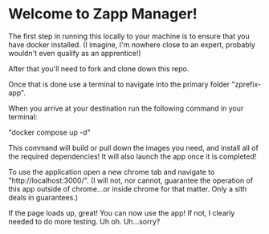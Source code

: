 # Welcome to Zapp Manager!

The first step in running this locally to your machine is to ensure that you have docker installed. (I imagine, I'm nowhere close to an expert, probably wouldn't even qualify as an apprentice!)

After that you'll need to fork and clone down this repo.

Once that is done use a terminal to navigate into the primary folder "zprefix-app".

When you arrive at your destination run the following command in your terminal:

"docker compose up -d"

This command will build or pull down the images you need, and install all of the required dependencies! It will also launch the app once it is completed!

To use the application open a new chrome tab and navigate to "http://localhost:3000/". (I will not, nor cannot, guarantee the operation of this app outside of chrome...or inside chrome for that matter. Only a sith deals in guarantees.)

If the page loads up, great! You can now use the app! If not, I clearly needed to do more testing. Uh oh. Uh...sorry?